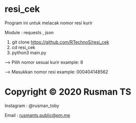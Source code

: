 # resi_cek
Program ini untuk melacak nomor resi kurir

Module : requests , json
1. git clone https://github.com/RTechnoS/resi_cek
2. cd resi_cek
3. python3 main.py

--> Pilih nomor sesuai kurir example: 8

--> Masukkan nomor resi example: 000404148562

# Copyright © 2020 Rusman TS
Instagram : @rusman_toby

Email : rusmants.public@pm.me
